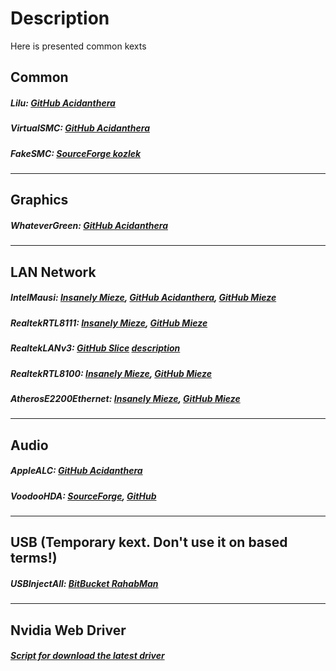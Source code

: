 # Description
Here is presented common kexts

## Common
##### Lilu: [GitHub Acidanthera](https://github.com/acidanthera/Lilu/releases)
##### VirtualSMC: [GitHub Acidanthera](https://github.com/acidanthera/VirtualSMC/releases)
##### FakeSMC: [SourceForge kozlek](https://sourceforge.net/projects/hwsensors3.hwsensors.p/files/)
---
## Graphics
##### WhateverGreen: [GitHub Acidanthera](https://github.com/acidanthera/WhateverGreen/releases)
---
## LAN Network
##### IntelMausi: [Insanely Mieze](https://www.insanelymac.com/forum/files/file/396-intelmausiethernet/), [GitHub Acidanthera](https://github.com/acidanthera/IntelMausi/releases), [GitHub Mieze](https://github.com/Mieze/IntelMausiEthernet/releases)
##### RealtekRTL8111: [Insanely Mieze](https://www.insanelymac.com/forum/files/file/88-realtekrtl8111-binary/), [GitHub Mieze](https://github.com/Mieze/RTL8111_driver_for_OS_X/releases)
##### RealtekLANv3: [GitHub Slice](https://github.com/SergeySlice/RealtekLANv3/releases) [description](https://www.insanelymac.com/forum/topic/286937-realtekr1000-v3/)
##### RealtekRTL8100: [Insanely Mieze](https://www.insanelymac.com/forum/files/file/259-realtekrtl8100-binary/), [GitHub Mieze](https://github.com/Mieze/RealtekRTL8100/releases)
##### AtherosE2200Ethernet: [Insanely Mieze](https://www.insanelymac.com/forum/files/file/313-atherose2200ethernet/), [GitHub Mieze](https://github.com/Mieze/AtherosE2200Ethernet/releases)
---
## Audio
##### AppleALC: [GitHub Acidanthera](https://github.com/acidanthera/AppleALC/releases)
##### VoodooHDA: [SourceForge](https://sourceforge.net/projects/voodoohda/files/), [GitHub](https://github.com/chris1111/VoodooHDA-2.9.2-Clover-V14/releases)
---
## USB (Temporary kext. Don't use it on based terms!)
##### USBInjectAll: [BitBucket RahabMan](https://bitbucket.org/RehabMan/os-x-usb-inject-all/downloads/)
---
## Nvidia Web Driver
##### [Script for download the latest driver](https://github.com/Benjamin-Dobell/nvidia-update)